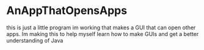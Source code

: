 # AnAppThatOpensApps
this is just a little program im working that makes a GUI that can open other apps. Im making this to help myself learn how to make GUIs and get a better understanding of Java

